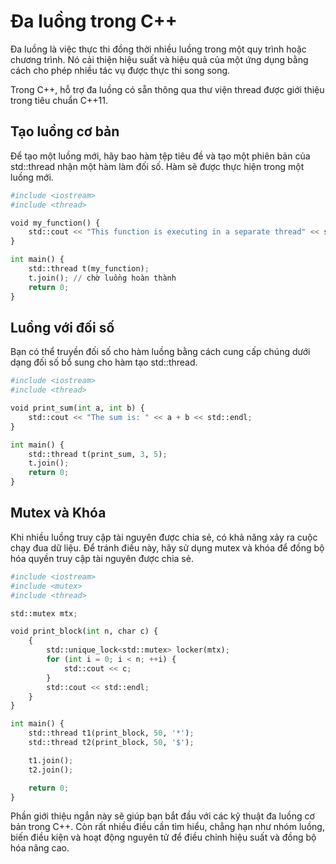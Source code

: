 # Đa luồng trong C++
Đa luồng là việc thực thi đồng thời nhiều luồng trong một quy trình hoặc chương trình. Nó cải thiện hiệu suất và hiệu quả của một ứng dụng bằng cách cho phép nhiều tác vụ được thực thi song song.

Trong C++, hỗ trợ đa luồng có sẵn thông qua thư viện thread được giới thiệu trong tiêu chuẩn C++11.
## Tạo luồng cơ bản
Để tạo một luồng mới, hãy bao hàm tệp tiêu đề <thread> và tạo một phiên bản của std::thread nhận một hàm làm đối số. Hàm sẽ được thực hiện trong một luồng mới.
~~~python
#include <iostream>
#include <thread>

void my_function() {
    std::cout << "This function is executing in a separate thread" << std::endl;
}

int main() {
    std::thread t(my_function);
    t.join(); // chờ luồng hoàn thành
    return 0;
}
~~~
## Luồng với đối số
Bạn có thể truyền đối số cho hàm luồng bằng cách cung cấp chúng dưới dạng đối số bổ sung cho hàm tạo std::thread.
~~~python
#include <iostream>
#include <thread>

void print_sum(int a, int b) {
    std::cout << "The sum is: " << a + b << std::endl;
}

int main() {
    std::thread t(print_sum, 3, 5);
    t.join();
    return 0;
}
~~~
## Mutex và Khóa
Khi nhiều luồng truy cập tài nguyên được chia sẻ, có khả năng xảy ra cuộc chạy đua dữ liệu. Để tránh điều này, hãy sử dụng mutex và khóa để đồng bộ hóa quyền truy cập tài nguyên được chia sẻ.
~~~python
#include <iostream>
#include <mutex>
#include <thread>

std::mutex mtx;

void print_block(int n, char c) {
    {
        std::unique_lock<std::mutex> locker(mtx);
        for (int i = 0; i < n; ++i) {
            std::cout << c;
        }
        std::cout << std::endl;
    }
}

int main() {
    std::thread t1(print_block, 50, '*');
    std::thread t2(print_block, 50, '$');

    t1.join();
    t2.join();

    return 0;
}
~~~
Phần giới thiệu ngắn này sẽ giúp bạn bắt đầu với các kỹ thuật đa luồng cơ bản trong C++. Còn rất nhiều điều cần tìm hiểu, chẳng hạn như nhóm luồng, biến điều kiện và hoạt động nguyên tử để điều chỉnh hiệu suất và đồng bộ hóa nâng cao.